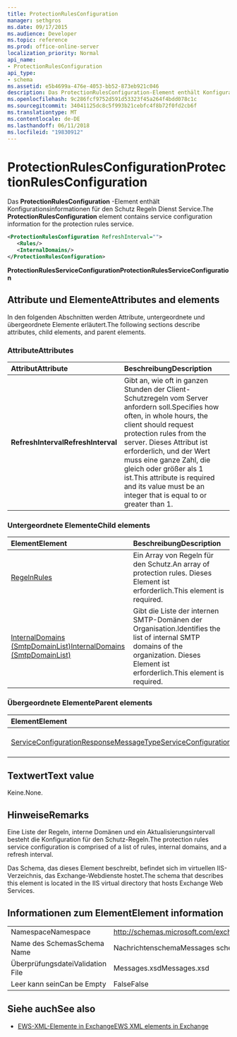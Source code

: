 ```yaml
---
title: ProtectionRulesConfiguration
manager: sethgros
ms.date: 09/17/2015
ms.audience: Developer
ms.topic: reference
ms.prod: office-online-server
localization_priority: Normal
api_name:
- ProtectionRulesConfiguration
api_type:
- schema
ms.assetid: e5b4699a-476e-4053-bb52-873eb921c046
description: Das ProtectionRulesConfiguration-Element enthält Konfigurationsinformationen für den Schutz Regeln Dienst Service.
ms.openlocfilehash: 9c286fcf9752d591d53323f45a264f4bdd078c1c
ms.sourcegitcommit: 34041125dc8c5f993b21cebfc4f8b72f0fd2cb6f
ms.translationtype: MT
ms.contentlocale: de-DE
ms.lasthandoff: 06/11/2018
ms.locfileid: "19830912"
---
```

# <a name="protectionrulesconfiguration"></a><span data-ttu-id="966fd-103">ProtectionRulesConfiguration</span><span class="sxs-lookup"><span data-stu-id="966fd-103">ProtectionRulesConfiguration</span></span>

<span data-ttu-id="966fd-104">Das **ProtectionRulesConfiguration** -Element enthält Konfigurationsinformationen für den Schutz Regeln Dienst Service.</span><span class="sxs-lookup"><span data-stu-id="966fd-104">The **ProtectionRulesConfiguration** element contains service configuration information for the protection rules service.</span></span> 
  
```XML
<ProtectionRulesConfiguration RefreshInterval="">
   <Rules/>
   <InternalDomains/>
</ProtectionRulesConfiguration>
```

 <span data-ttu-id="966fd-105">**ProtectionRulesServiceConfiguration**</span><span class="sxs-lookup"><span data-stu-id="966fd-105">**ProtectionRulesServiceConfiguration**</span></span>
## <a name="attributes-and-elements"></a><span data-ttu-id="966fd-106">Attribute und Elemente</span><span class="sxs-lookup"><span data-stu-id="966fd-106">Attributes and elements</span></span>

<span data-ttu-id="966fd-107">In den folgenden Abschnitten werden Attribute, untergeordnete und übergeordnete Elemente erläutert.</span><span class="sxs-lookup"><span data-stu-id="966fd-107">The following sections describe attributes, child elements, and parent elements.</span></span>
  
### <a name="attributes"></a><span data-ttu-id="966fd-108">Attribute</span><span class="sxs-lookup"><span data-stu-id="966fd-108">Attributes</span></span>

|<span data-ttu-id="966fd-109">**Attribut**</span><span class="sxs-lookup"><span data-stu-id="966fd-109">**Attribute**</span></span>|<span data-ttu-id="966fd-110">**Beschreibung**</span><span class="sxs-lookup"><span data-stu-id="966fd-110">**Description**</span></span>|
|:-----|:-----|
|<span data-ttu-id="966fd-111">**RefreshInterval**</span><span class="sxs-lookup"><span data-stu-id="966fd-111">**RefreshInterval**</span></span> <br/> |<span data-ttu-id="966fd-112">Gibt an, wie oft in ganzen Stunden der Client-Schutzregeln vom Server anfordern soll.</span><span class="sxs-lookup"><span data-stu-id="966fd-112">Specifies how often, in whole hours, the client should request protection rules from the server.</span></span> <span data-ttu-id="966fd-113">Dieses Attribut ist erforderlich, und der Wert muss eine ganze Zahl, die gleich oder größer als 1 ist.</span><span class="sxs-lookup"><span data-stu-id="966fd-113">This attribute is required and its value must be an integer that is equal to or greater than 1.</span></span>  <br/> |
   
### <a name="child-elements"></a><span data-ttu-id="966fd-114">Untergeordnete Elemente</span><span class="sxs-lookup"><span data-stu-id="966fd-114">Child elements</span></span>

|<span data-ttu-id="966fd-115">**Element**</span><span class="sxs-lookup"><span data-stu-id="966fd-115">**Element**</span></span>|<span data-ttu-id="966fd-116">**Beschreibung**</span><span class="sxs-lookup"><span data-stu-id="966fd-116">**Description**</span></span>|
|:-----|:-----|
|[<span data-ttu-id="966fd-117">Regeln</span><span class="sxs-lookup"><span data-stu-id="966fd-117">Rules </span></span>](rules-ex15websvcsotherref.md) <br/> |<span data-ttu-id="966fd-118">Ein Array von Regeln für den Schutz.</span><span class="sxs-lookup"><span data-stu-id="966fd-118">An array of protection rules.</span></span> <span data-ttu-id="966fd-119">Dieses Element ist erforderlich.</span><span class="sxs-lookup"><span data-stu-id="966fd-119">This element is required.</span></span>  <br/> |
|[<span data-ttu-id="966fd-120">InternalDomains (SmtpDomainList)</span><span class="sxs-lookup"><span data-stu-id="966fd-120">InternalDomains (SmtpDomainList)</span></span>](internaldomains-smtpdomainlist.md) <br/> |<span data-ttu-id="966fd-121">Gibt die Liste der internen SMTP-Domänen der Organisation.</span><span class="sxs-lookup"><span data-stu-id="966fd-121">Identifies the list of internal SMTP domains of the organization.</span></span> <span data-ttu-id="966fd-122">Dieses Element ist erforderlich.</span><span class="sxs-lookup"><span data-stu-id="966fd-122">This element is required.</span></span>  <br/> |
   
### <a name="parent-elements"></a><span data-ttu-id="966fd-123">Übergeordnete Elemente</span><span class="sxs-lookup"><span data-stu-id="966fd-123">Parent elements</span></span>

|<span data-ttu-id="966fd-124">**Element**</span><span class="sxs-lookup"><span data-stu-id="966fd-124">**Element**</span></span>|<span data-ttu-id="966fd-125">**Beschreibung**</span><span class="sxs-lookup"><span data-stu-id="966fd-125">**Description**</span></span>|
|:-----|:-----|
|[<span data-ttu-id="966fd-126">ServiceConfigurationResponseMessageType</span><span class="sxs-lookup"><span data-stu-id="966fd-126">ServiceConfigurationResponseMessageType</span></span>](serviceconfigurationresponsemessagetype.md) <br/> |<span data-ttu-id="966fd-127">Konfigurationseinstellungen für enthält.</span><span class="sxs-lookup"><span data-stu-id="966fd-127">Contains service configuration settings.</span></span>  <br/> |
   
## <a name="text-value"></a><span data-ttu-id="966fd-128">Textwert</span><span class="sxs-lookup"><span data-stu-id="966fd-128">Text value</span></span>

<span data-ttu-id="966fd-129">Keine.</span><span class="sxs-lookup"><span data-stu-id="966fd-129">None.</span></span>
  
## <a name="remarks"></a><span data-ttu-id="966fd-130">Hinweise</span><span class="sxs-lookup"><span data-stu-id="966fd-130">Remarks</span></span>

<span data-ttu-id="966fd-131">Eine Liste der Regeln, interne Domänen und ein Aktualisierungsintervall besteht die Konfiguration für den Schutz-Regeln.</span><span class="sxs-lookup"><span data-stu-id="966fd-131">The protection rules service configuration is comprised of a list of rules, internal domains, and a refresh interval.</span></span>
  
<span data-ttu-id="966fd-132">Das Schema, das dieses Element beschreibt, befindet sich im virtuellen IIS-Verzeichnis, das Exchange-Webdienste hostet.</span><span class="sxs-lookup"><span data-stu-id="966fd-132">The schema that describes this element is located in the IIS virtual directory that hosts Exchange Web Services.</span></span>
  
## <a name="element-information"></a><span data-ttu-id="966fd-133">Informationen zum Element</span><span class="sxs-lookup"><span data-stu-id="966fd-133">Element information</span></span>

|||
|:-----|:-----|
|<span data-ttu-id="966fd-134">Namespace</span><span class="sxs-lookup"><span data-stu-id="966fd-134">Namespace</span></span>  <br/> |http://schemas.microsoft.com/exchange/services/2006/messages  <br/> |
|<span data-ttu-id="966fd-135">Name des Schemas</span><span class="sxs-lookup"><span data-stu-id="966fd-135">Schema Name</span></span>  <br/> |<span data-ttu-id="966fd-136">Nachrichtenschema</span><span class="sxs-lookup"><span data-stu-id="966fd-136">Messages schema</span></span>  <br/> |
|<span data-ttu-id="966fd-137">Überprüfungsdatei</span><span class="sxs-lookup"><span data-stu-id="966fd-137">Validation File</span></span>  <br/> |<span data-ttu-id="966fd-138">Messages.xsd</span><span class="sxs-lookup"><span data-stu-id="966fd-138">Messages.xsd</span></span>  <br/> |
|<span data-ttu-id="966fd-139">Leer kann sein</span><span class="sxs-lookup"><span data-stu-id="966fd-139">Can be Empty</span></span>  <br/> |<span data-ttu-id="966fd-140">False</span><span class="sxs-lookup"><span data-stu-id="966fd-140">False</span></span>  <br/> |
   
## <a name="see-also"></a><span data-ttu-id="966fd-141">Siehe auch</span><span class="sxs-lookup"><span data-stu-id="966fd-141">See also</span></span>



- [<span data-ttu-id="966fd-142">EWS-XML-Elemente in Exchange</span><span class="sxs-lookup"><span data-stu-id="966fd-142">EWS XML elements in Exchange</span></span>](ews-xml-elements-in-exchange.md)

